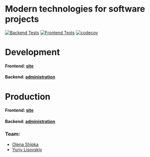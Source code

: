 # Modern technologies for software projects

[![Backend Tests](https://github.com/YuriyLisovskiy/EasyRecycle/actions/workflows/backend-tests.yaml/badge.svg)](https://github.com/YuriyLisovskiy/EasyRecycle/actions/workflows/backend-tests.yaml)
[![Frontend Tests](https://github.com/YuriyLisovskiy/EasyRecycle/actions/workflows/frontend-tests.yaml/badge.svg)](https://github.com/YuriyLisovskiy/EasyRecycle/actions/workflows/frontend-tests.yaml)
[![codecov](https://codecov.io/gh/YuriyLisovskiy/EasyRecycle/branch/dev/graph/badge.svg?token=6JS87S34XM)](https://codecov.io/gh/YuriyLisovskiy/EasyRecycle)

# Development
#### Frontend: [site](https://limitless-castle-14995.herokuapp.com)
#### Backend: [administration](https://fierce-hamlet-47088.herokuapp.com/QJFvet49wNpcRHzatDbshqCDn4EZabUL)

# Production
#### Frontend: [site](https://easyrecycle.herokuapp.com)
#### Backend: [administration](https://calm-headland-92846.herokuapp.com/f0a3fce9cfbb4d0d8ba84151302efcac)

### Team:
* [Olena Shipka](https://github.com/oshipka)
* [Yuriy Lisovskiy](https://github.com/YuriyLisovskiy)

